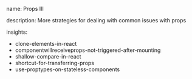 name: Props III

description: More strategies for dealing with common issues with props

insights:
  - clone-elements-in-react
  - componentwillreceiveprops-not-triggered-after-mounting
  - shallow-compare-in-react
  - shortcut-for-transferring-props
  - use-proptypes-on-stateless-components